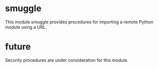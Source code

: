 # smuggle

This module smuggle provides procedures for importing a remote Python module using a URL.

# future

Security procedures are under consideration for this module.
